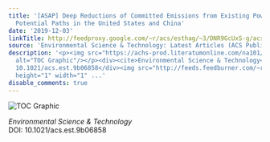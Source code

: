 ```yaml
---
title: '[ASAP] Deep Reductions of Committed Emissions from Existing Power Infrastructure:
  Potential Paths in the United States and China'
date: '2019-12-03'
linkTitle: http://feedproxy.google.com/~r/acs/esthag/~3/DNR9GcUxS-g/acs.est.9b06858
source: 'Environmental Science & Technology: Latest Articles (ACS Publications)'
description: '<p><img src="https://achs-prod.literatumonline.com/na101/home/literatum/publisher/achs/journals/content/esthag/0/esthag.ahead-of-print/acs.est.9b06858/20191203/images/medium/es9b06858_0004.gif"
  alt="TOC Graphic"/></p><div><cite>Environmental Science & Technology</cite></div><div>DOI:
  10.1021/acs.est.9b06858</div><img src="http://feeds.feedburner.com/~r/acs/esthag/~4/DNR9GcUxS-g"
  height="1" width="1" ...'
disable_comments: true
---
```

<p><img src="https://achs-prod.literatumonline.com/na101/home/literatum/publisher/achs/journals/content/esthag/0/esthag.ahead-of-print/acs.est.9b06858/20191203/images/medium/es9b06858_0004.gif" alt="TOC Graphic"/></p><div><cite>Environmental Science & Technology</cite></div><div>DOI: 10.1021/acs.est.9b06858</div><img src="http://feeds.feedburner.com/~r/acs/esthag/~4/DNR9GcUxS-g" height="1" width="1" ...